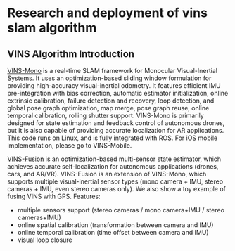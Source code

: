 # Research and deployment of vins slam algorithm

## VINS Algorithm Introduction

[VINS-Mono](https://github.com/HKUST-Aerial-Robotics/VINS-Mono) is a real-time SLAM framework for Monocular Visual-Inertial Systems. It uses an optimization-based sliding window formulation for providing high-accuracy visual-inertial odometry. It features efficient IMU pre-integration with bias correction, automatic estimator initialization, online extrinsic calibration, failure detection and recovery, loop detection, and global pose graph optimization, map merge, pose graph reuse, online temporal calibration, rolling shutter support. VINS-Mono is primarily designed for state estimation and feedback control of autonomous drones, but it is also capable of providing accurate localization for AR applications. This code runs on Linux, and is fully integrated with ROS. For iOS mobile implementation, please go to VINS-Mobile.

[VINS-Fusion](https://github.com/HKUST-Aerial-Robotics/VINS-Fusion) is an optimization-based multi-sensor state estimator, which achieves accurate self-localization for autonomous applications (drones, cars, and AR/VR). VINS-Fusion is an extension of VINS-Mono, which supports multiple visual-inertial sensor types (mono camera + IMU, stereo cameras + IMU, even stereo cameras only). We also show a toy example of fusing VINS with GPS. Features:

- multiple sensors support (stereo cameras / mono camera+IMU / stereo cameras+IMU)
- online spatial calibration (transformation between camera and IMU)
- online temporal calibration (time offset between camera and IMU)
- visual loop closure

## 